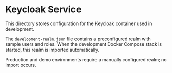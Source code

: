 # Keycloak Service

This directory stores configuration for the Keycloak container used in development.

The `development-realm.json` file contains a preconfigured realm with sample users and roles. When the development Docker Compose stack is started, this realm is imported automatically.

Production and demo environments require a manually configured realm; no import occurs.
